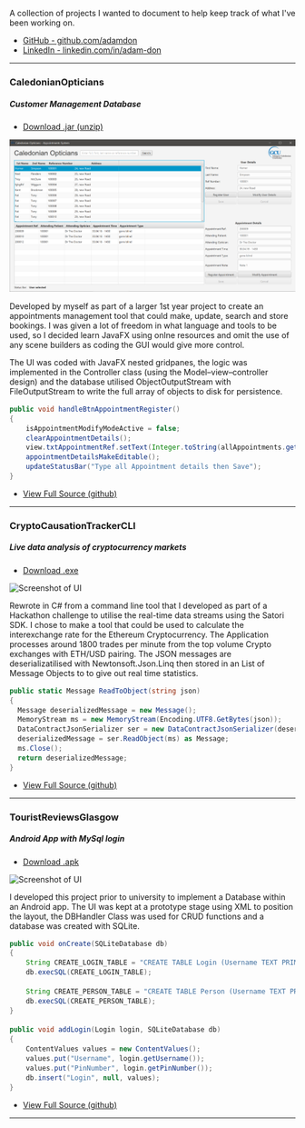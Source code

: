 A collection of projects I wanted to document to help keep track of what I've been working on.
 - [GitHub - github.com/adamdon](https://github.com/adamdon)
 - [LinkedIn - linkedin.com/in/adam-don](https://www.linkedin.com/in/adam-don/)
 
---

### CaledonianOpticians
##### Customer Management Database

 - [Download .jar (unzip)](https://github.com/adamdon/CaledonianOpticians/releases/download/1.0/CaledonianOpticians1.0.zip)
 
![Screenshot of UI](/img/CaledonianOpticians_screenshot01.png)

Developed by myself as part of a larger 1st year project to create an appointments management tool that could make, update, search and store bookings. I was given a lot of freedom in what language and tools to be used, so I decided learn JavaFX using onlne resources and omit the use of any scene builders as coding the GUI would give more control. 

The UI was coded with JavaFX nested gridpanes, the logic was implemented in the Controller class (using the Model–view–controller design) and the database utilised ObjectOutputStream with FileOutputStream to write the full array of objects to disk for persistence.

```java
public void handleBtnAppointmentRegister()
{
    isAppointmentModifyModeActive = false;
    clearAppointmentDetails();
    view.txtAppointmentRef.setText(Integer.toString(allAppointments.get(allAppointments.size() - 1).getIntAppointmentRef() + 1));
    appointmentDetailsMakeEditable();
    updateStatusBar("Type all Appointment details then Save");
}
```
 - [View Full Source (github)](https://github.com/adamdon/CaledonianOpticians/tree/1.0/src/caledonianopticians)

---

### CryptoCausationTrackerCLI
##### Live data analysis of cryptocurrency markets 

 - [Download .exe](https://github.com/adamdon/CryptoCausationTrackerCLI/releases/download/1.0/CryptoCausationTrackerCLI.exe)
 
![Screenshot of UI](https://adamdon.github.io/img/CryptoCausationTrackerCLI_screenshot01.png)

Rewrote in C# from a command line tool that I developed as part of a Hackathon challenge to utilise the real-time data streams using the Satori SDK. I chose to make a tool that could be used to calculate the interexchange rate for the Ethereum Cryptocurrency. The Application processes around 1800 trades per minute from the top volume Crypto exchanges with ETH/USD pairing. The JSON messages are deserializatilised with Newtonsoft.Json.Linq then stored in an List of Message Objects to to give out real time statistics.

```csharp
public static Message ReadToObject(string json)
{
  Message deserializedMessage = new Message();
  MemoryStream ms = new MemoryStream(Encoding.UTF8.GetBytes(json));
  DataContractJsonSerializer ser = new DataContractJsonSerializer(deserializedMessage.GetType());
  deserializedMessage = ser.ReadObject(ms) as Message;
  ms.Close();
  return deserializedMessage;
}
```
 - [View Full Source (github)](https://github.com/adamdon/CryptoCausationTrackerCLI/tree/master/CryptoCausationTrackerCLI)

---

### TouristReviewsGlasgow
##### Android App with MySql login

 - [Download .apk](https://github.com/adamdon/TouristReviewsGlasgow/releases/download/1.0.0/app-debug.apk)
 
![Screenshot of UI](https://adamdon.github.io/img/TouristReviewsGlasgow_screenshot01.png)

I developed this project prior to university to implement a Database within an Android app. The UI was kept at a prototype stage using XML to position the layout, the DBHandler Class was used for CRUD functions and a database was created with SQLite.

```java
public void onCreate(SQLiteDatabase db)
{
    String CREATE_LOGIN_TABLE = "CREATE TABLE Login (Username TEXT PRIMARY KEY, PinNumber TEXT)";
    db.execSQL(CREATE_LOGIN_TABLE);

    String CREATE_PERSON_TABLE = "CREATE TABLE Person (Username TEXT PRIMARY KEY, Email TEXT)";
    db.execSQL(CREATE_PERSON_TABLE);
}

public void addLogin(Login login, SQLiteDatabase db)
{
    ContentValues values = new ContentValues();
    values.put("Username", login.getUsername());
    values.put("PinNumber", login.getPinNumber());
    db.insert("Login", null, values);
}
```
 - [View Full Source (github)](https://github.com/adamdon/TouristReviewsGlasgow/tree/master/app/src/main/java/uk/ac/cityofglasgowcollege/gccadamdon)
 
 ---
 
